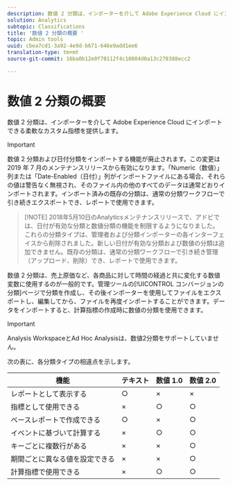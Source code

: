 ```yaml
---
description: 数値 2 分類は、インポーターを介して Adobe Experience Cloud にインポートできる柔軟なカスタム指標を提供します。
solution: Analytics
subtopic: Classifications
title: '数値 2 分類の概要 '
topic: Admin tools
uuid: cbea7cd1-3a92-4e9d-b671-646e9add1ee6
translation-type: tm+mt
source-git-commit: 16ba0b12e0f70112f4c10804d0a13c278388ecc2

---
```



# 数値 2 分類の概要 

数値 2 分類は、インポーターを介して Adobe Experience Cloud にインポートできる柔軟なカスタム指標を提供します。

>[!IMPORTANT]
>
>数値 2 分類および日付分類をインポートする機能が廃止されます。この変更は 2019 年 7 月のメンテナンスリリースから有効になります。「Numeric（数値）」列または「Date-Enabled（日付）」列がインポートファイルにある場合、それらの値は警告なく無視され、そのファイル内の他のすべてのデータは通常どおりインポートされます。インポート済みの既存の分類は、通常の分類ワークフローで引き続きエクスポートでき、レポートで使用できます。

> [!NOTE] 2018年5月10日のAnalyticsメンテナンスリリースで、アドビでは、日付が有効な分類と数値分類の機能を制限するようになりました。 これらの分類タイプは、管理者および分類インポーターの各インターフェイスから削除されました。新しい日付が有効な分類および数値の分類は追加できません。既存の分類は、通常の分類ワークフローで引き続き管理（アップロード、削除）でき、レポートで使用できます。

数値 2 分類は、売上原価など、各商品に対して時間の経過と共に変化する数値変数に使用するのが一般的です。管理ツールの[!UICONTROL コンバージョンの分類]ページで分類を作成し、その後インポーターを使用してファイルをエクスポートし、編集してから、ファイルを再度インポートすることができます。データをインポートすると、計算指標の作成時に数値の分類を使用できます。

>[!IMPORTANT]
>
>Analysis WorkspaceとAd Hoc Analysisは、数値2分類をサポートしていません。

次の表に、各分類タイプの相違点を示します。

| 機能 | テキスト | 数値 1.0 | 数値 2.0 |
|---|---|---|---|
| レポートとして表示する | ○ | × | × |
| 指標として使用できる | × | ○ | ○ |
| ベースレポートで作成できる | ○ | × | ○ |
| イベントに基づいて計算する | × | ○ | ○ |
| キーごとに複数行がある | × | × | ○ |
| 期間ごとに異なる値を設定できる | × | × | ○ |
| 計算指標で使用できる | × | ○ | ○ |

